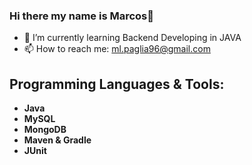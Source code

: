 ### Hi there my name is Marcos👋

<!--
**MarLea11/MarLea11** is a ✨ _special_ ✨ repository because its `README.md` (this file) appears on your GitHub profile.

Here are some ideas to get you started:

- 🔭 I’m currently working on ...
- 🌱 I’m currently learning 
- 👯 I’m looking to collaborate on ...
- 🤔 I’m looking for help with ...
- 💬 Ask me about ...
- 📫 How to reach me: ...
- 😄 Pronouns: ...
- ⚡ Fun fact: ...
-->

- 🌱 I’m currently learning Backend Developing in JAVA
- 📫 How to reach me: ml.paglia96@gmail.com

## **Programming Languages & Tools:**
- **Java**
- **MySQL**
- **MongoDB**
- **Maven & Gradle**
- **JUnit**
